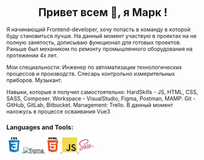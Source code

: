 
<h1 align="center">Привет всем 👋, я Марк !</h1>
<p class='p'>Я начинающий Frontend-developer, хочу попасть в команду в которой буду становиться лучше.
На данный момент участвую в проектах на не полную занятость, дописываю функционал для готовых проектов.
Раньше был механиком по ремонту промышленного оборудования на протяжении 4х лет.

Мои специальности:
Инженер по автоматизации технологических процессов и производств.
Cлесарь контрольно измерительных приборов.
Музыкант.

Навыки, которые я получил самостоятельно:
HardSkills - JS, HTML, CSS, SASS, Composer.
Workspace - VisualStudio, Figma, Postman, MAMP. 
Git - GitHub, GitLab, Bitbucket.
Management: Trello.
В данный момент нахожусь в процессе осваивания Vue3
</p>
<h3 align="left">Languages and Tools:</h3>
<p align="left"> <a href="https://www.w3schools.com/css/" target="_blank" rel="noreferrer"> <img src="https://raw.githubusercontent.com/devicons/devicon/master/icons/css3/css3-original-wordmark.svg" alt="css3" width="40" height="40"/> </a> <a href="https://www.figma.com/" target="_blank" rel="noreferrer"> <img src="https://www.vectorlogo.zone/logos/figma/figma-icon.svg" alt="figma" width="40" height="40"/> </a> <a href="https://www.w3.org/html/" target="_blank" rel="noreferrer"> <img src="https://raw.githubusercontent.com/devicons/devicon/master/icons/html5/html5-original-wordmark.svg" alt="html5" width="40" height="40"/> </a> <a href="https://developer.mozilla.org/en-US/docs/Web/JavaScript" target="_blank" rel="noreferrer"> <img src="https://raw.githubusercontent.com/devicons/devicon/master/icons/javascript/javascript-original.svg" alt="javascript" width="40" height="40"/> </a> <a href="https://sass-lang.com" target="_blank" rel="noreferrer"> <img src="https://raw.githubusercontent.com/devicons/devicon/master/icons/sass/sass-original.svg" alt="sass" width="40" height="40"/> </a> </p>
